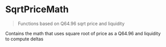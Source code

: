 # SqrtPriceMath

> Functions based on Q64.96 sqrt price and liquidity

Contains the math that uses square root of price as a Q64.96 and liquidity to compute deltas
